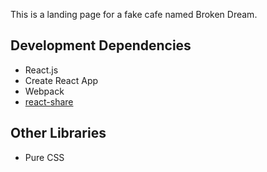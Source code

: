 This is a landing page for a fake cafe named Broken Dream.

## Development Dependencies
- React.js
- Create React App
- Webpack
- [react-share](https://www.npmjs.com/package/react-share)

## Other Libraries
- Pure CSS